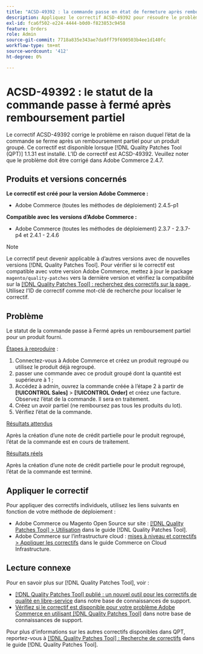 ```yaml
---
title: "ACSD-49392 : la commande passe en état de fermeture après remboursement partiel"
description: Appliquez le correctif ACSD-49392 pour résoudre le problème Adobe Commerce en raison duquel l’état de la commande se ferme après un remboursement partiel d’un produit regroupé.
exl-id: fca6f502-e224-4444-b0d0-f823853c9458
feature: Orders
role: Admin
source-git-commit: 7718a835e343ae7da9ff79f690503b4ee1d140fc
workflow-type: tm+mt
source-wordcount: '412'
ht-degree: 0%

---
```


# ACSD-49392 : le statut de la commande passe à fermé après remboursement partiel

Le correctif ACSD-49392 corrige le problème en raison duquel l’état de la commande se ferme après un remboursement partiel pour un produit groupé. Ce correctif est disponible lorsque [!DNL Quality Patches Tool (QPT)] 1.1.31 est installé. L’ID de correctif est ACSD-49392. Veuillez noter que le problème doit être corrigé dans Adobe Commerce 2.4.7.

## Produits et versions concernés

**Le correctif est créé pour la version Adobe Commerce :**

* Adobe Commerce (toutes les méthodes de déploiement) 2.4.5-p1

**Compatible avec les versions d’Adobe Commerce :**

* Adobe Commerce (toutes les méthodes de déploiement) 2.3.7 - 2.3.7-p4 et 2.4.1 - 2.4.6

>[!NOTE]
>
>Le correctif peut devenir applicable à d’autres versions avec de nouvelles versions [!DNL Quality Patches Tool]. Pour vérifier si le correctif est compatible avec votre version Adobe Commerce, mettez à jour le package `magento/quality-patches` vers la dernière version et vérifiez la compatibilité sur la [[!DNL Quality Patches Tool] : recherchez des correctifs sur la page ](https://experienceleague.adobe.com/tools/commerce-quality-patches/index.html?lang=fr). Utilisez l’ID de correctif comme mot-clé de recherche pour localiser le correctif.

## Problème

Le statut de la commande passe à Fermé après un remboursement partiel pour un produit fourni.

<u>Étapes à reproduire</u> :

1. Connectez-vous à Adobe Commerce et créez un produit regroupé ou utilisez le produit déjà regroupé.
1. passer une commande avec ce produit groupé dont la quantité est supérieure à 1 ;
1. Accédez à admin, ouvrez la commande créée à l’étape 2 à partir de **[!UICONTROL Sales]** > **[!UICONTROL Order]** et créez une facture. Observez l’état de la commande. Il sera en traitement.
1. Créez un avoir partiel (ne remboursez pas tous les produits du lot).
1. Vérifiez l’état de la commande.

<u>Résultats attendus</u>

Après la création d’une note de crédit partielle pour le produit regroupé, l’état de la commande est en cours de traitement.

<u>Résultats réels</u>

Après la création d’une note de crédit partielle pour le produit regroupé, l’état de la commande est terminé.

## Appliquer le correctif

Pour appliquer des correctifs individuels, utilisez les liens suivants en fonction de votre méthode de déploiement :

* Adobe Commerce ou Magento Open Source sur site : [[!DNL Quality Patches Tool] > Utilisation](https://experienceleague.adobe.com/docs/commerce-operations/tools/quality-patches-tool/usage.html?lang=fr) dans le guide [!DNL Quality Patches Tool].
* Adobe Commerce sur l’infrastructure cloud : [mises à niveau et correctifs > Appliquer les correctifs](https://experienceleague.adobe.com/docs/commerce-cloud-service/user-guide/develop/upgrade/apply-patches.html?lang=fr) dans le guide Commerce on Cloud Infrastructure.

## Lecture connexe

Pour en savoir plus sur [!DNL Quality Patches Tool], voir :

* [[!DNL Quality Patches Tool] publié : un nouvel outil pour les correctifs de qualité en libre-service](/help/announcements/adobe-commerce-announcements/magento-quality-patches-released-new-tool-to-self-serve-quality-patches.md) dans notre base de connaissances de support.
* [Vérifiez si le correctif est disponible pour votre problème Adobe Commerce en utilisant  [!DNL Quality Patches Tool]](/help/support-tools/patches-available-in-qpt-tool/check-patch-for-magento-issue-with-magento-quality-patches.md) dans notre base de connaissances de support.

Pour plus d&#39;informations sur les autres correctifs disponibles dans QPT, reportez-vous à [[!DNL Quality Patches Tool] : Recherche de correctifs](https://experienceleague.adobe.com/tools/commerce-quality-patches/index.html?lang=fr) dans le guide [!DNL Quality Patches Tool].
